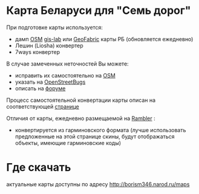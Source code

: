 # Карта Беларуси для "Семь дорог"

При подготовке карты используется:<br>
<ul><li>дамп <a href='http://osm.org'>OSM</a> <a href='http://data.gis-lab.info/osm_dump/dump/latest/BY.osm.pbf'>gis-lab</a> или <a href='http://download.geofabrik.de/osm/europe/'>GeoFabric</a> карты РБ (обновляется ежедневно)<br>
</li><li>Лешин (Liosha) конвертер<br>
</li><li>7ways конвертер</li></ul>

В случае замеченных неточностей Вы можете:<br>
<ul><li>исправить их самостоятельно на <a href='http://osm.org'>OSM</a>
</li><li>указать на <a href='http://openstreetbugs.schokokeks.org/?zoom=7&lat=53.72389&lon=28.24214&layers=B00T'>OpenStreetBugs</a>
</li><li>описать на <a href='http://forum.openstreetmap.org/viewforum.php?id=35'>форуме</a></li></ul>

Процесс самостоятельной конвертации карты описан на соответствующей <a href='convert_map.md'>странице</a>

Отличия от карты, ежедневно размещаемой на <a href='http://navitel.osm.rambler.ru/'>Rambler</a> :<br>
<ul><li>конвертируется из гарминовского формата (лучше использовать предложенные на этой странице скины, будут отображаться объекты, имеющие гарминовские коды)</li></ul>

# Где скачать

актуальные карты доступны по адресу http://borism346.narod.ru/maps
